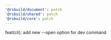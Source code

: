 ```yaml
---
'@rsbuild/document': patch
'@rsbuild/shared': patch
'@rsbuild/core': patch
---
```


feat(cli): add new --open option for dev command
